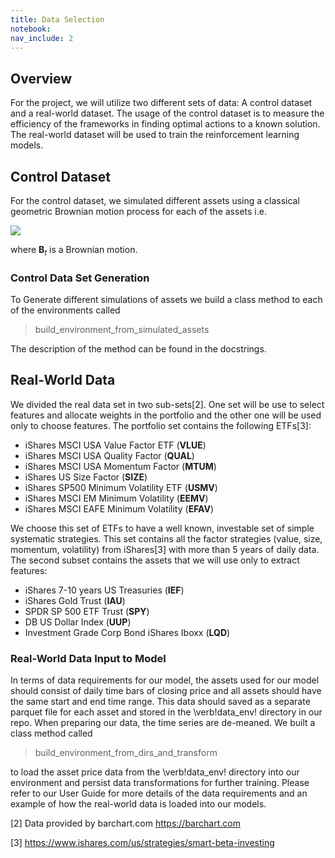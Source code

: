 ```yaml
---
title: Data Selection
notebook:
nav_include: 2
---
```


## Overview
For the project, we will utilize two different sets of data: A control dataset and a real-world dataset. The usage of the control dataset is to measure the efficiency of the frameworks in finding optimal actions to a known solution. The real-world dataset will be used to train the reinforcement learning models.

## Control Dataset
For the control dataset, we simulated different assets using a classical geometric Brownian motion process for each of the assets i.e.

<img src="https://render.githubusercontent.com/render/math?math=dS_t=\mu S_tdt %2B \sqrt{\sigma}S_tdB_t">

where **B**<sub>*t*</sub> is a Brownian motion.

### Control Data Set Generation

To Generate different simulations of assets we build a class method to each of the environments called

> build_environment_from_simulated_assets

The description of the method can be found in the docstrings.

## Real-World Data

We divided the real data set in two sub-sets[2]. One set will be use to select features and allocate weights in the portfolio and the other one will be used only to choose features. The portfolio set contains the following ETFs[3]:

- iShares MSCI USA Value Factor ETF (**VLUE**)
- iShares MSCI USA Quality Factor (**QUAL**)
- iShares MSCI USA Momentum Factor (**MTUM**)
- iShares US Size Factor (**SIZE**)
- iShares SP500 Minimum Volatility ETF (**USMV**)
- iShares MSCI EM Minimum Volatility (**EEMV**)
- iShares MSCI EAFE Minimum Volatility (**EFAV**)

We choose this set of ETFs to have a well known, investable set of simple systematic strategies. This set contains all the factor strategies (value, size, momentum, volatility) from iShares[3] with more than 5 years of daily data. The second subset contains the assets that we will use only to extract features:

- iShares 7-10 years US Treasuries (**IEF**)
- iShares Gold Trust (**IAU**)
- SPDR SP 500 ETF Trust (**SPY**)
- DB US Dollar Index (**UUP**)
- Investment Grade Corp Bond iShares Iboxx (**LQD**)

### Real-World Data Input to Model

In terms of data requirements for our model, the assets used for our model should consist of daily time bars of closing price and all assets should have the same start and end time range.  This data should saved as a separate parquet file for each asset and stored in the \verb!data_env! directory in our repo. When preparing our data, the time series are de-meaned. We built a class method called 

> build_environment_from_dirs_and_transform

to load the asset price data from the \verb!data_env! directory into our environment and persist data transformations for further training.  Please refer to our User Guide for more details of the data requirements and an example of how the real-world data is loaded into our models.


[2] Data provided by barchart.com <https://barchart.com>

[3] <https://www.ishares.com/us/strategies/smart-beta-investing>

